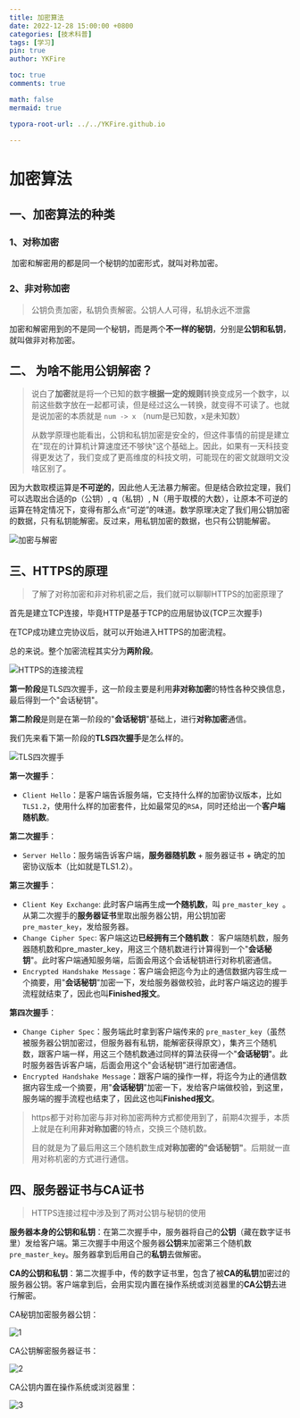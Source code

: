 ```yaml
---
title: 加密算法
date: 2022-12-28 15:00:00 +0800
categories: [技术科普]
tags: [学习]
pin: true
author: YKFire

toc: true
comments: true

math: false
mermaid: true

typora-root-url: ../../YKFire.github.io

---
```


# 加密算法 

## 一、加密算法的种类

### 1、对称加密

​	加密和解密用的都是同一个秘钥的加密形式，就叫对称加密。

### 2、非对称加密

> 公钥负责加密，私钥负责解密。公钥人人可得，私钥永远不泄露

​	加密和解密用到的不是同一个秘钥，而是两个**不一样的秘钥**，分别是**公钥和私钥**，就叫做非对称加密。

## 二、 为啥不能用公钥解密？

> 说白了**加密**就是将一个已知的数字**根据一定的规则**转换变成另一个数字，以前这些数字放在一起都可读，但是经过这么一转换，就变得不可读了。也就是说加密的本质就是 `num -> x` （num是已知数，x是未知数）
>
> 从数学原理也能看出，公钥和私钥加密是安全的，但这件事情的前提是建立在"现在的计算机计算速度还不够快"这个基础上。因此，如果有一天科技变得更发达了，我们变成了更高维度的科技文明，可能现在的密文就跟明文没啥区别了。

因为大数取模运算是**不可逆的**，因此他人无法暴力解密。但是结合欧拉定理，我们可以选取出合适的p（公钥）, q（私钥）, N（用于取模的大数），让原本不可逆的运算在特定情况下，变得有那么点“可逆”的味道。数学原理决定了我们用公钥加密的数据，只有私钥能解密。反过来，用私钥加密的数据，也只有公钥能解密。

![加密与解密](/assets/blog_res/2022-12-28-Password.assets/image-20221231194626448.png)

## 三、HTTPS的原理

> 了解了对称加密和非对称机密之后，我们就可以聊聊HTTPS的加密原理了

首先是建立TCP连接，毕竟HTTP是基于TCP的应用层协议(TCP三次握手)

在TCP成功建立完协议后，就可以开始进入HTTPS的加密流程。

总的来说。整个加密流程其实分为**两阶段**。

![HTTPS的连接流程](/assets/blog_res/2022-12-28-Password.assets/image-20221231195007645.png)

**第一阶段**是TLS四次握手，这一阶段主要是利用**非对称加密**的特性各种交换信息，最后得到一个"会话秘钥"。

**第二阶段**是则是在第一阶段的"**会话秘钥**"基础上，进行**对称加密**通信。

我们先来看下第一阶段的**TLS四次握手**是怎么样的。

![TLS四次握手](/assets/blog_res/2022-12-28-Password.assets/image-20221231195118565.png)

**第一次握手**：

- `Client Hello`：是客户端告诉服务端，它支持什么样的加密协议版本，比如 `TLS1.2`，使用什么样的加密套件，比如最常见的`RSA`，同时还给出一个**客户端随机数**。

**第二次握手**：

- `Server Hello`：服务端告诉客户端，**服务器随机数** + 服务器证书 + 确定的加密协议版本（比如就是TLS1.2）。

**第三次握手**：

- `Client Key Exchange`: 此时客户端再生成**一个随机数**，叫 `pre_master_key `。从第二次握手的**服务器证书**里取出服务器公钥，用公钥加密 `pre_master_key`，发给服务器。
- `Change Cipher Spec`: 客户端这边**已经拥有三个随机数**： 客户端随机数，服务器随机数和pre_master_key，用这三个随机数进行计算得到一个"**会话秘钥**"。此时客户端通知服务端，后面会用这个会话秘钥进行对称机密通信。
- `Encrypted Handshake Message`：客户端会把迄今为止的通信数据内容生成一个摘要，用"**会话秘钥**"加密一下，发给服务器做校验，此时客户端这边的握手流程就结束了，因此也叫**Finished报文**。

**第四次握手**：

- `Change Cipher Spec`：服务端此时拿到客户端传来的 `pre_master_key`（虽然被服务器公钥加密过，但服务器有私钥，能解密获得原文），集齐三个随机数，跟客户端一样，用这三个随机数通过同样的算法获得一个"**会话秘钥**"。此时服务器告诉客户端，后面会用这个"会话秘钥"进行加密通信。
- `Encrypted Handshake Message`：跟客户端的操作一样，将迄今为止的通信数据内容生成一个摘要，用"**会话秘钥**"加密一下，发给客户端做校验，到这里，服务端的握手流程也结束了，因此这也叫**Finished报文**。

> https都于对称加密与非对称加密两种方式都使用到了，前期4次握手，本质上就是在利用**非对称加密**的特点，交换三个随机数。
>
> 目的就是为了最后用这三个随机数生成**对称加密的"会话秘钥"**。后期就一直用对称机密的方式进行通信。

## 四、服务器证书与CA证书

> HTTPS连接过程中涉及到了两对公钥与秘钥的使用

**服务器本身的公钥和私钥**：在第二次握手中，服务器将自己的**公钥**（藏在数字证书里）发给客户端。第三次握手中用这个服务器**公钥**来加密第三个随机数 `pre_master_key`。服务器拿到后用自己的**私钥**去做解密。

**CA的公钥和私钥**：第二次握手中，传的数字证书里，包含了被**CA的私钥**加密过的服务器公钥。客户端拿到后，会用实现内置在操作系统或浏览器里的**CA公钥**去进行解密。

CA秘钥加密服务器公钥：

![1](/assets/blog_res/2022-12-28-Password.assets/image-20221231195527937.png)

CA公钥解密服务器证书：

![2](/assets/blog_res/2022-12-28-Password.assets/image-20221231195541536.png)

CA公钥内置在操作系统或浏览器里：

![3](/assets/blog_res/2022-12-28-Password.assets/image-20221231195602653.png)